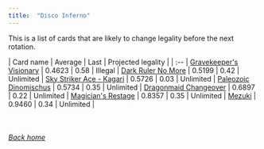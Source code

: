 ```yaml
---
title:  "Disco Inferno"
---
```


This is a list of cards that are likely to change legality before the next rotation.

| Card name | Average | Last | Projected legality |
| :-- |
[Gravekeeper's Visionary](https://db.ygoprodeck.com/card/?search=Gravekeeper's%20Visionary) | 0.4623 | 0.58 | Illegal |
[Dark Ruler No More](https://db.ygoprodeck.com/card/?search=Dark%20Ruler%20No%20More) | 0.5199 | 0.42 | Unlimited |
[Sky Striker Ace - Kagari](https://db.ygoprodeck.com/card/?search=Sky%20Striker%20Ace%20-%20Kagari) | 0.5726 | 0.03 | Unlimited |
[Paleozoic Dinomischus](https://db.ygoprodeck.com/card/?search=Paleozoic%20Dinomischus) | 0.5734 | 0.35 | Unlimited |
[Dragonmaid Changeover](https://db.ygoprodeck.com/card/?search=Dragonmaid%20Changeover) | 0.6897 | 0.22 | Unlimited |
[Magician's Restage](https://db.ygoprodeck.com/card/?search=Magician's%20Restage) | 0.8357 | 0.35 | Unlimited |
[Mezuki](https://db.ygoprodeck.com/card/?search=Mezuki) | 0.9460 | 0.34 | Unlimited |

<br>

###### [Back home](index)